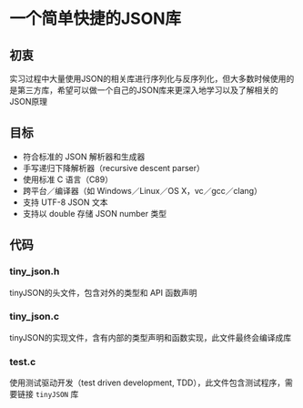 <!--
 * @Author: Sugar 45682h@gmail.com
 * @Date: 2022-12-30 11:20:09
 * @Describe: 
-->
# 一个简单快捷的JSON库

## 初衷
实习过程中大量使用JSON的相关库进行序列化与反序列化，但大多数时候使用的是第三方库，希望可以做一个自己的JSON库来更深入地学习以及了解相关的JSON原理

## 目标
* 符合标准的 JSON 解析器和生成器
* 手写递归下降解析器（recursive descent parser）
* 使用标准 C 语言（C89）
* 跨平台／编译器（如 Windows／Linux／OS X，vc／gcc／clang）
* 支持 UTF-8 JSON 文本
* 支持以 double 存储 JSON number 类型

## 代码
### tiny_json.h
tinyJSON的头文件，包含对外的类型和 API 函数声明
### tiny_json.c
tinyJSON的实现文件，含有内部的类型声明和函数实现，此文件最终会编译成库
### test.c
使用测试驱动开发（test driven development, TDD），此文件包含测试程序，需要链接 `tinyJSON` 库